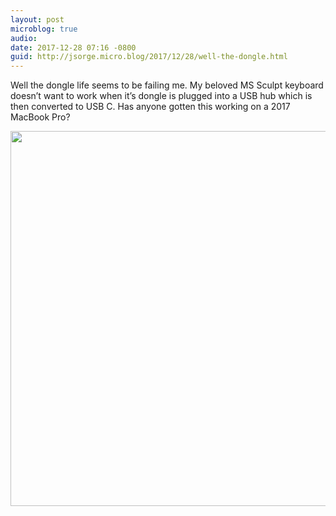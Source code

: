 ```yaml
---
layout: post
microblog: true
audio: 
date: 2017-12-28 07:16 -0800
guid: http://jsorge.micro.blog/2017/12/28/well-the-dongle.html
---
```

Well the dongle life seems to be failing me. My beloved MS Sculpt keyboard doesn’t want to work when it’s dongle is plugged into a USB hub which is then converted to USB C. Has anyone gotten this working on a 2017 MacBook Pro?

<img src="http://mb.jsorge.net/uploads/2017/65efcb7cc6.jpg" width="600" height="600" />
